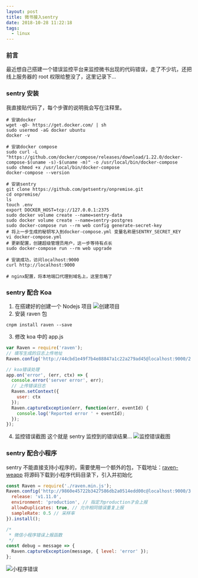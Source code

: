 ```yaml
---
layout: post
title: 微书接入sentry
date: 2018-10-28 11:22:18
tags:
  - linux
---
```


### 前言

最近想自己搭建一个错误监控平台来监控微书出现的代码错误，走了不少坑，还把线上服务器的 root 权限给整没了，这里记录下...

### sentry 安装

我直接贴代码了，每个步骤的说明我会写在注释里。

```shell
# 安装docker
wget -qO- https://get.docker.com/ | sh
sudo usermod -aG docker ubuntu
docker -v

# 安装docker compose
sudo curl -L "https://github.com/docker/compose/releases/download/1.22.0/docker-compose-$(uname -s)-$(uname -m)" -o /usr/local/bin/docker-compose
sudo chmod +x /usr/local/bin/docker-compose
docker-compose --version

# 安装sentry
git clone https://github.com/getsentry/onpremise.git
cd onpremise/
ls
touch .env
export DOCKER_HOST=tcp://127.0.0.1:2375
sudo docker volume create --name=sentry-data
sudo docker volume create --name=sentry-postgres
sudo docker-compose run --rm web config generate-secret-key
# 将上一步生成的秘钥写入到docker-compose.yml 变量名称是SENTRY_SECRET_KEY
vi docker-compose.yml
# 更新配置，创建超级管理员用户，这一步等待有点长
sudo docker-compose run --rm web upgrade

# 安装成功，访问localhost:9000
curl http://localhost:9000

# nginx配置，将本地端口代理到域名上，这里忽略了
```

### sentry 配合 Koa

1. 在搭建好的创建一个 Nodejs 项目
   ![创建项目](https://file.lantingshucheng.com/1540698040385.png)
2. 安装 raven 包

```
cnpm install raven --save
```

3. 修改 koa 中的 app.js

```javascript
var Raven = require('raven');
// 填写生成的日志上传地址
Raven.config('http://44cbd1e49f7b4e88847a1c22a279ad45@localhost:9000/2').install();

// koa错误处理
app.on('error', (err, ctx) => {
  console.error('server error', err);
  // 上传错误日志
  Raven.setContext({
    user: ctx
  });
  Raven.captureException(err, function(err, eventId) {
    console.log('Reported error ' + eventId);
  });
});
```

4.  监控错误截图
    这个就是 sentry 监控到的错误结果...
    ![监控错误截图](https://file.lantingshucheng.com/1540698396271.png)

### sentry 配合小程序

sentry 不能直接支持小程序的，需要使用一个额外的包，下载地址：[raven-weapp](https://github.com/youzan/raven-weapp)
将源码下载到小程序代码目录下，引入并初始化

```javascript
const Raven = require('./raven.min.js');
Raven.config('http://9860e45722b3427586db2a0514edd00c@localhost:9000/3', {
  release: 'v1.11.0',
  environment: 'production', // 指定为production才会上报
  allowDuplicates: true, // 允许相同错误重复上报
  sampleRate: 0.5 // 采样率
}).install();

/*
 * 微信小程序错误上报函数
 */
const debug = message => {
  Raven.captureException(message, { level: 'error' });
};
```

![小程序错误](https://file.lantingshucheng.com/1540699864079.png)
